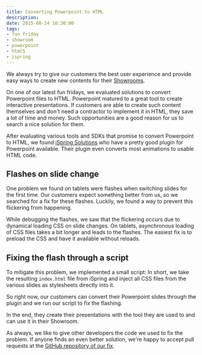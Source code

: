 ```yaml
---
title: Converting Powerpoint to HTML
description: 
date: 2015-08-24 10:30:00
tags:
- fun friday
- showroom
- powerpoint
- html5
- ispring
---
```

We always try to give our customers the best user experience and provide easy ways to create new contents for their [Showrooms](http://www.your-showroom.com).

On one of our latest fun fridays, we evaluated solutions to convert Powerpoint files to HTML. Powerpoint matured to a great tool to create interactive presentations. If customers are able to create such content themselves and don't need a contractor to implement it in HTML, they save a lot of time and money. Such opportunities are a good reason for us to search a nice solution for them.

After evaluating various tools and SDKs that promise to convert Powerpoint to HTML, we found [iSpring Solutions](http://www.ispringsolutions.com/ppt-to-html) who have a pretty good plugin for Powerpoint available. Their plugin even converts most animations to usable HTML code.

## Flashes on slide change

One problem we found on tablets were flashes when switching slides for the first time. Our customers expect something better from us, so we searched for a fix for these flashes. Luckily, we found a way to prevent this flickering from happening.

While debugging the flashes, we saw that the flickering occurs due to dynamical loading CSS on slide changes. On tablets, asynchronous loading of CSS files takes a bit longer and leads to the flashes. The easiest fix is to preload the CSS and have it available without reloads.

## Fixing the flash through a script

To mitigate this problem, we implemented a small script: In short, we take the resulting `index.html` file from iSpring and inject all CSS files from the various slides as stylesheets directly into it.

So right now, our customers can convert their Powerpoint slides through the plugin and we run our script to fix the flashing.

In the end, they create their presentations with the tool they are used to and can use it in their Showroom.

As always, we like to give other developers the code we used to fix the problem. If anyone finds an even better solution, we're happy to accept pull requests at the [GitHub repository of our fix](https://github.com/campudus/ispring-builder-fix).
